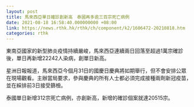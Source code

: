 ```yaml
---
layout: post
title: 馬來西亞單日確診創新高　泰國再多逾三百宗死亡病例
date: 2021-08-18 16:58:40.000000000 +08:00
link: https://news.rthk.hk/rthk/ch/component/k2/1606472-20210818.htm
categories: rthk
---
```


東南亞國家的新型肺炎疫情持續嚴峻，馬來西亞連續兩日回落至超過1萬宗確診後，單日再新增22242人染病，創單日新高。

星洲日報報道，馬來西亞今個月31日的國慶日慶典將如期舉行，但不會安排公眾在現場觀看。主辦當局要求，參與慶典的所有人士都必須完成接種兩劑新冠疫苗，並在綵排前3日接受篩檢。

泰國單日新增312宗死亡病例，亦創新高，新增的確診個案就達20515宗。
